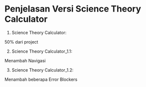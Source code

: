 # Penjelasan Versi Science Theory Calculator

1. Science Theory Calculator:

50% dari project

2. Science Theory Calculator_1.1:

Menambah Navigasi

3. Science Theory Calculator_1.2:

Menambah beberapa Error Blockers
